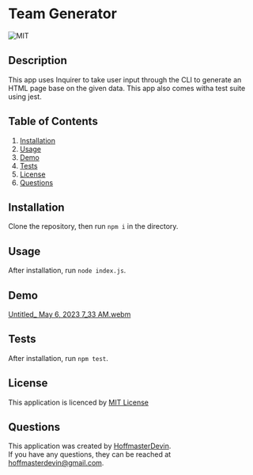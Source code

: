 # Team Generator
  ![MIT](https://img.shields.io/badge/license-MIT-informational)
  ## Description
  This app uses Inquirer to take user input through the CLI to generate an HTML page base on the given data. This app also comes witha test suite using jest.
  ## Table of Contents
  1. [Installation](#installation)
  2. [Usage](#usage)
  3. [Demo](#Demo)
  4. [Tests](#tests)
  5. [License](#license)
  6. [Questions](#questions)
  ## Installation
  Clone the repository, then run `npm i` in the directory.
  ## Usage
  After installation, run `node index.js`.
  ## Demo
  [Untitled_ May 6, 2023 7_33 AM.webm](https://user-images.githubusercontent.com/118146567/236624776-16e013e9-d17b-4f9a-9334-c1076ad165f5.webm)

  ## Tests
  After installation, run `npm test`.
  
  ## License
  This application is licenced by [MIT License](https://mit-license.org/)
  ## Questions
  This application was created by [HoffmasterDevin](https://github.com/HoffmasterDevin). <br>
  If you have any questions, they can be reached at hoffmasterdevin@gmail.com.
  
